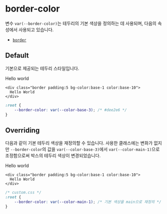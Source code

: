 <script setup>
import ExampleSection from "../components/ExampleSection.vue"
</script>

# border-color

변수 `var(--border-color)`는 테두리의 기본 색상을 정의하는 데 사용되며, 다음의 속성에서 사용되고 있습니다.

-   [`border`](../utility/border/border.md)

## Default

기본으로 제공되는 테두리 스타일입니다.

<ExampleSection>
<template #h>기본 스타일</template>

  <div class="border padding:5 bg-color:base-1 color:base-10">Hello world</div>
</ExampleSection>

```html{1}
<div class="border padding:5 bg-color:base-1 color:base-10">
  Hello World
</div>
```

```css
:root {
    --border-color: var(--color-base-3); /* #dee2e6 */
}
```

## Overriding

다음과 같이 기본 테두리 색상을 재정의할 수 있습니다. 사용한 클래스에는 변화가 없지만 `--border-color`의 값을 `var(--color-base-3)`에서 `var(--color-main-1)`으로 조정함으로써 박스의 테두리 색상이 변경되었습니다.

<ExampleSection>
<template #h>기본 스타일</template>
  <div class="border border-c:main-1 padding:5 bg-color:base-1 color:base-10">Hello world</div>
</ExampleSection>

```html{1}
<div class="border padding:5 bg-color:base-1 color:base-10">
  Hello World
</div>
```

```css
/* custom.css */
:root {
    --border-color: var(--color-main-1); /* 기본 색상을 main으로 재정의 */
}
```
